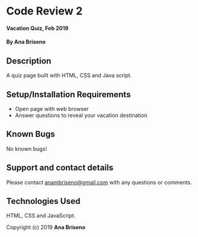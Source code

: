 # Code Review 2

#### Vacation Quiz, Feb 2019

#### By Ana Briseno

## Description

A quiz page built with HTML, CSS and Java script.

## Setup/Installation Requirements

* Open page with web browser
* Answer questions to reveal your vacation destination

## Known Bugs
No known bugs!

## Support and contact details

Please contact anambriseno@gmail.com with any questions or comments.

## Technologies Used

HTML, CSS and JavaScript.

Copyright (c) 2019 **Ana Briseno**
